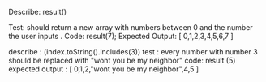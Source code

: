 Describe: result()

Test: should return a new array with numbers between 0 and the number the user inputs .
Code: result(7); 
Expected Output: [ 0,1,2,3,4,5,6,7 ]

describe : (index.toString().includes(3)) 
test : every number with number 3 should be replaced with "wont you be my neighbor"
code: result (5)
expected output : [ 0,1,2,"wont you be my neighbor",4,5 ]